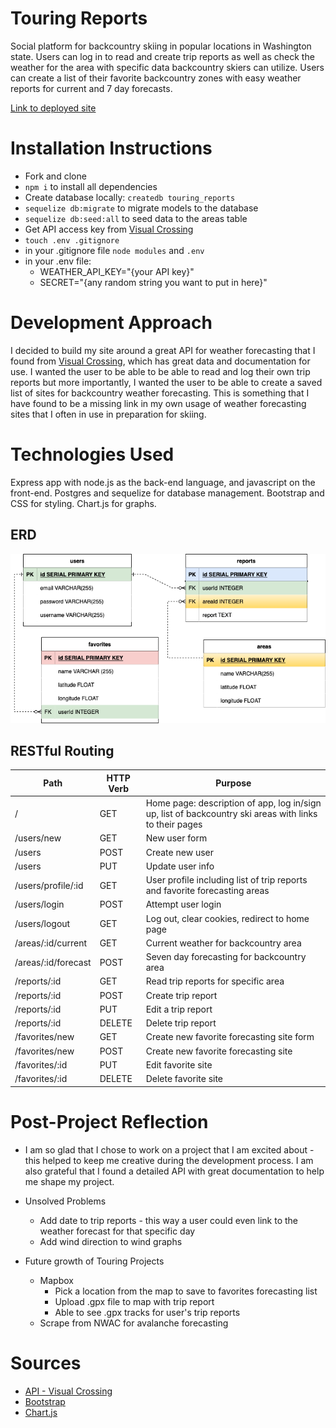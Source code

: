 # Touring Reports
Social platform for backcountry skiing in popular locations in Washington state. Users can log in to read and create trip reports as well as check the weather for the area with specific data backcountry skiers can utilize. Users can create a list of their favorite backcountry zones with easy weather reports for current and 7 day forecasts.

[Link to deployed site](https://touring-reports.herokuapp.com/)

# Installation Instructions
* Fork and clone
* `npm i` to install all dependencies
* Create database locally: `createdb touring_reports`
* `sequelize db:migrate` to migrate models to the database
* `sequelize db:seed:all` to seed data to the areas table
* Get API access key from [Visual Crossing](https://visualcrossing.com/)
* `touch .env .gitignore`
* in your .gitignore file `node modules` and `.env`
* in your .env file:
    * WEATHER_API_KEY="{your API key}"
    * SECRET="{any random string you want to put in here}"

# Development Approach
I decided to build my site around a great API for weather forecasting that I found from [Visual Crossing](https://visualcrossing.com/), which has great data and documentation for use. I wanted the user to be able to be able to read and log their own trip reports but more importantly, I wanted the user to be able to create a saved list of sites for backcountry weather forecasting. This is something that I have found to be a missing link in my own usage of weather forecasting sites that I often in use in preparation for skiing.

# Technologies Used
Express app with node.js as the back-end language, and javascript on the front-end. Postgres and sequelize for database management. Bootstrap and CSS for styling. Chart.js for graphs.

## ERD

![an ERD of my project](./ERD.drawio.png)

## RESTful Routing
| Path           | HTTP Verb | Purpose                                                                                                |
|----------------|-----------|--------------------------------------------------------------------------------------------------------|
| /              | GET       | Home page: description of app, log in/sign up, list of backcountry ski areas with links to their pages |
| /users/new     | GET       | New user form                                                                                          |
| /users         | POST      | Create new user                                                                                        |
| /users         | PUT       | Update user info                                                                                       |
| /users/profile/:id | GET       | User profile including list of trip reports and favorite forecasting areas                                   |
| /users/login   | POST      | Attempt user login                                                                                     |
| /users/logout  | GET       | Log out, clear cookies, redirect to home page                                                          |
| /areas/:id/current     | GET       | Current weather for backcountry area                                          |
| /areas/:id/forecast    | POST      | Seven day forecasting for backcountry area                                                              |
| /reports/:id     | GET       | Read trip reports for specific area                                                                   |
| /reports/:id     | POST       | Create trip report                                                                   |
| /reports/:id     | PUT       | Edit a trip report                                                                                     |
| /reports/:id     | DELETE    | Delete trip report                                                                                     |
| /favorites/new     | GET    | Create new favorite forecasting site form                                                               |
| /favorites/new     | POST    | Create new favorite forecasting site                                                                    |
| /favorites/:id     | PUT    | Edit favorite site                                                                   |
| /favorites/:id     | DELETE    | Delete favorite site                                                                   |

# Post-Project Reflection
* I am so glad that I chose to work on a project that I am excited about - this helped to keep me creative during the development process. I am also grateful that I found a detailed API with great documentation to help me shape my project.

* Unsolved Problems
    * Add date to trip reports - this way a user could even link to the weather forecast for that specific day
    * Add wind direction to wind graphs

* Future growth of Touring Projects
    * Mapbox
        * Pick a location from the map to save to favorites forecasting list
        * Upload .gpx file to map with trip report
        * Able to see .gpx tracks for user's trip reports
    * Scrape from NWAC for avalanche forecasting

# Sources
* [API - Visual Crossing](https://visualcrossing.com/)
* [Bootstrap](https://getbootstrap.com/)
* [Chart.js](https://www.chartjs.org/)